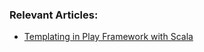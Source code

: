 ### Relevant Articles:

- [Templating in Play Framework with Scala](https://www.baeldung.com/scala/play-templating)
